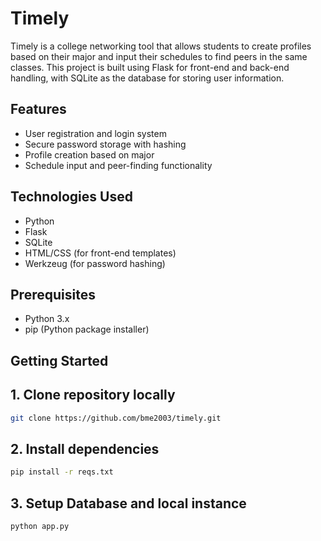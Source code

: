 # Timely

Timely is a college networking tool that allows students to create profiles based on their major and input their schedules to find peers in the same classes. This project is built using Flask for front-end and back-end handling, with SQLite as the database for storing user information.

## Features
- User registration and login system
- Secure password storage with hashing
- Profile creation based on major
- Schedule input and peer-finding functionality

## Technologies Used
- Python
- Flask
- SQLite
- HTML/CSS (for front-end templates)
- Werkzeug (for password hashing)

## Prerequisites
- Python 3.x
- pip (Python package installer)

## Getting Started

## 1. Clone repository locally
```bash
git clone https://github.com/bme2003/timely.git
```
## 2. Install dependencies
```bash
pip install -r reqs.txt
```
## 3. Setup Database and local instance
```bash
python app.py
```
